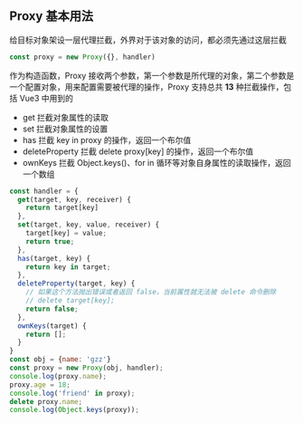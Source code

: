 ## Proxy 基本用法

给目标对象架设一层代理拦截，外界对于该对象的访问，都必须先通过这层拦截

```js
const proxy = new Proxy({}, handler)
```

作为构造函数，Proxy 接收两个参数，第一个参数是所代理的对象，第二个参数是一个配置对象，用来配置需要被代理的操作，Proxy 支持总共 **13** 种拦截操作，包括 Vue3 中用到的

- get 拦截对象属性的读取
- set 拦截对象属性的设置
- has 拦截 key in proxy 的操作，返回一个布尔值
- deleteProperty 拦截 delete proxy[key] 的操作，返回一个布尔值
- ownKeys 拦截 Object.keys()、for in 循环等对象自身属性的读取操作，返回一个数组

```js
const handler = {
  get(target, key, receiver) {
    return target[key]
  },
  set(target, key, value, receiver) {
    target[key] = value;
    return true;
  },
  has(target, key) {
    return key in target;
  },
  deleteProperty(target, key) {
    // 如果这个方法抛出错误或者返回 false，当前属性就无法被 delete 命令删除
    // delete target[key];
    return false;
  },
  ownKeys(target) {
    return [];
  }
}
const obj = {name: 'gzz'}
const proxy = new Proxy(obj, handler);
console.log(proxy.name);
proxy.age = 18;
console.log('friend' in proxy);
delete proxy.name;
console.log(Object.keys(proxy));
```
